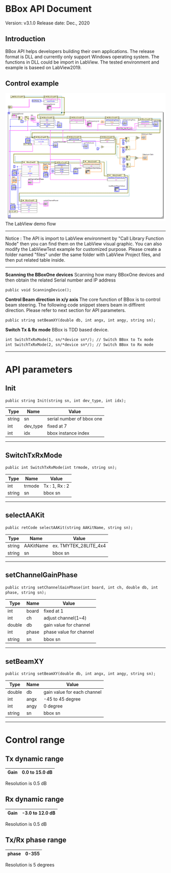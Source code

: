 # BBox API Document
Version: v3.1.0
Release date: Dec., 2020 

## Introduction

BBox API helps developers building their own applications. The release format is DLL and currently only support Windows operating system. The functions in DLL could be import in LabView. The tested environment and example is baseed on LabView2019.


<!-- # Getting Started — LabView
## Installation
----------

Please import BBoxLiteAPI.dll from Visual Studio and use the following code segment to include the API.

    using BBoxLiteAPI;


## Initialization
----------
    BBoxAPI b = new BBoxAPI();
    b.Init(); // This will send the init command to BBox
 -->


## Control example
<img src="labView_Example.PNG"
     alt="labView_Example"
     style="float: left; margin-right: 10px;" />

----------

The LabView demo flow
****
Notice : The API is import to LabView environment by "Call Library Function Node" then you can find them on the LabView visual graphic. You can also modify the LabViewTest example for customized purpose. Please create a folder named "files" under the same folder with LabView Project files, and then put related table inside.
****
**Scanning the BBoxOne devices**
Scanning how many BBoxOne devices and then obtain the related Serial number and IP address

    public void ScanningDevice();

**Control Beam direction in x/y axis**
The core function of BBox is to control beam steering. The following code snippet steers beam in diffirent direction. Please refer to next section for API parameters.  

    public string setBeamXY(double db, int angx, int angy, string sn);


**Switch Tx & Rx mode**
BBox is TDD based device. 

    int SwitchTxRxMode(1, sn/*device sn*/); // Switch BBox to Tx mode
    int SwitchTxRxMode(2, sn/*device sn*/); // Switch BBox to Rx mode



----------
# API parameters


## Init
    public string Init(string sn, int dev_type, int idx);
| Type | Name | Value                                        |
| ------------ | ------------ | ------------------------------------------------ |
| string       | sn           | serial number of bbox one |
| int          | dev_type     | fixed at 7   |
| int          | idx          | bbox instance index   |

----------

## SwitchTxRxMode
    public int SwitchTxRxMode(int trmode, string sn);
| Type | Name | Value                                        |
| ------------ | ------------ | ------------------------------------------------ |
| int          | trmode         | Tx : 1, Rx : 2 |
| string       | sn           | bbox sn   |

----------
## selectAAKit
    public retCode selectAAKit(string AAKitName, string sn);
| Type | Name | Value                                        |
| ------------ | ------------ | ------------------------------------------------ |
| string       | AAKitName    | ex. TMYTEK_28LITE_4x4 |
| string       | sn           | bbox sn   |


----------

## setChannelGainPhase
    public string setChannelGainPhase(int board, int ch, double db, int phase, string sn);
| Type | Name | Value                                        |
| ------------ | ------------ | ------------------------------------------------ |
| int          | board        | fixed at 1 |
| int          | ch           | adjust channel(1~4) |
| double       | db           | gain value for channel |
| int          | phase        | phase value for channel |
| string       | sn           | bbox sn   |


----------

## setBeamXY
    public string setBeamXY(double db, int angx, int angy, string sn);
| Type | Name | Value                                        |
| ------------ | ------------ | ------------------------------------------------ |
| double       | db           | gain value for each channel |
| int          | angx         | -45 to 45 degree |
| int          | angy         | 0 degree |
| string       | sn           | bbox sn   |


----------


# Control range
## Tx dynamic range
| Gain  | 0.0 to 15.0 dB |
| -------- | ---- |
Resolution is 0.5 dB

## Rx dynamic range
| Gain  | -3.0 to 12.0 dB |
| -------- | ---- |
Resolution is 0.5 dB

## Tx/Rx phase range
| phase | 0-355  |
| -------- | ---- |
Resolution is 5 degrees

